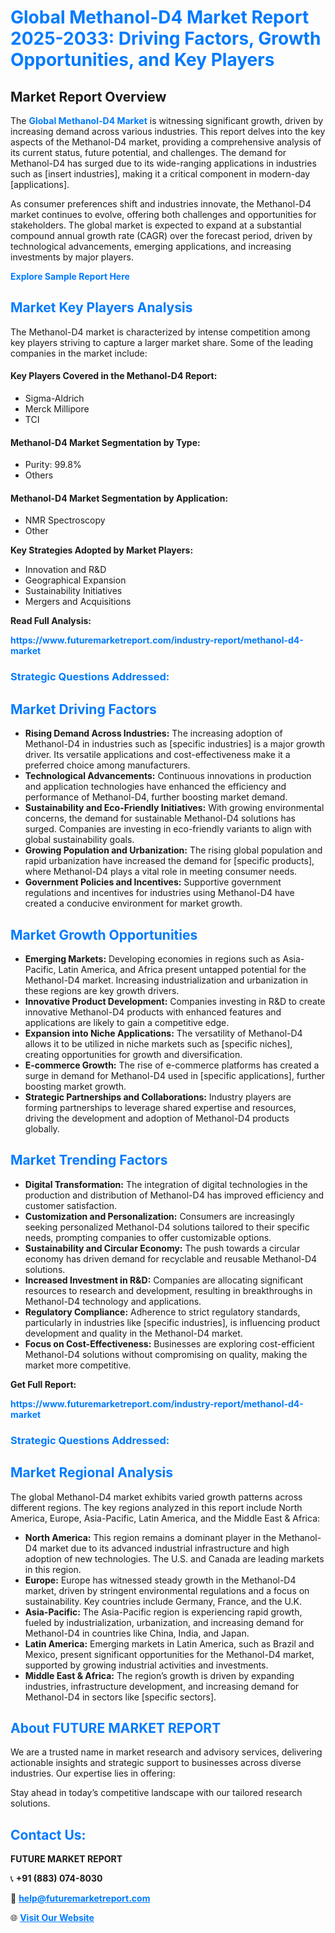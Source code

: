 <h1 style="color: #007BFF;">Global Methanol-D4 Market Report 2025-2033: Driving Factors, Growth Opportunities, and Key Players</h1>

<section id="overview">
<h2>Market Report Overview</h2>
<p>The <a href="https://www.futuremarketreport.com/industry-report/methanol-d4-market" style="color: #007BFF; text-decoration: none;"><strong>Global Methanol-D4 Market</strong></a> is witnessing significant growth, driven by increasing demand across various industries. This report delves into the key aspects of the Methanol-D4 market, providing a comprehensive analysis of its current status, future potential, and challenges. The demand for Methanol-D4 has surged due to its wide-ranging applications in industries such as [insert industries], making it a critical component in modern-day [applications].</p>
<p>As consumer preferences shift and industries innovate, the Methanol-D4 market continues to evolve, offering both challenges and opportunities for stakeholders. The global market is expected to expand at a substantial compound annual growth rate (CAGR) over the forecast period, driven by technological advancements, emerging applications, and increasing investments by major players.</p>
</section>

<section id="overview">
<p><a href="https://www.futuremarketreport.com/request-sample/reportId=43590" style="color: #007BFF; text-decoration: none;"><strong>Explore Sample Report Here</strong></a></p>
</section>

<section id="key-players">
<h2 style="color: #007BFF;">Market Key Players Analysis</h2>
<p>The Methanol-D4 market is characterized by intense competition among key players striving to capture a larger market share. Some of the leading companies in the market include:</p>
<h4>Key Players Covered in the Methanol-D4 Report:</h4>
<ul><li>Sigma-Aldrich</li><li>Merck Millipore</li><li>TCI</li></ul>
<h4>Methanol-D4 Market Segmentation by Type:</h4>
<ul><li>Purity: 99.8%</li><li>Others</li></ul>

<h4>Methanol-D4 Market Segmentation by Application:</h4>
<ul><li>NMR Spectroscopy</li><li>Other</li></ul>
<p><strong>Key Strategies Adopted by Market Players:</strong></p>
<ul>
<li>Innovation and R&D</li>
<li>Geographical Expansion</li>
<li>Sustainability Initiatives</li>
<li>Mergers and Acquisitions</li>
</ul>
</section>

<section>
<p><strong>Read Full Analysis: </strong></p><a href="https://www.futuremarketreport.com/industry-report/methanol-d4-market" style="color: #007BFF; text-decoration: none;"><strong>https://www.futuremarketreport.com/industry-report/methanol-d4-market</strong></a>
<h3 style="color: #007BFF;">Strategic Questions Addressed:</h3>
</section>

<section id="driving-factors">
<h2 style="color: #007BFF;">Market Driving Factors</h2>
<ul>
<li><strong>Rising Demand Across Industries:</strong> The increasing adoption of Methanol-D4 in industries such as [specific industries] is a major growth driver. Its versatile applications and cost-effectiveness make it a preferred choice among manufacturers.</li>
<li><strong>Technological Advancements:</strong> Continuous innovations in production and application technologies have enhanced the efficiency and performance of Methanol-D4, further boosting market demand.</li>
<li><strong>Sustainability and Eco-Friendly Initiatives:</strong> With growing environmental concerns, the demand for sustainable Methanol-D4 solutions has surged. Companies are investing in eco-friendly variants to align with global sustainability goals.</li>
<li><strong>Growing Population and Urbanization:</strong> The rising global population and rapid urbanization have increased the demand for [specific products], where Methanol-D4 plays a vital role in meeting consumer needs.</li>
<li><strong>Government Policies and Incentives:</strong> Supportive government regulations and incentives for industries using Methanol-D4 have created a conducive environment for market growth.</li>
</ul>
</section>

<section id="growth-opportunities">
<h2 style="color: #007BFF;">Market Growth Opportunities</h2>
<ul>
<li><strong>Emerging Markets:</strong> Developing economies in regions such as Asia-Pacific, Latin America, and Africa present untapped potential for the Methanol-D4 market. Increasing industrialization and urbanization in these regions are key growth drivers.</li>
<li><strong>Innovative Product Development:</strong> Companies investing in R&D to create innovative Methanol-D4 products with enhanced features and applications are likely to gain a competitive edge.</li>
<li><strong>Expansion into Niche Applications:</strong> The versatility of Methanol-D4 allows it to be utilized in niche markets such as [specific niches], creating opportunities for growth and diversification.</li>
<li><strong>E-commerce Growth:</strong> The rise of e-commerce platforms has created a surge in demand for Methanol-D4 used in [specific applications], further boosting market growth.</li>
<li><strong>Strategic Partnerships and Collaborations:</strong> Industry players are forming partnerships to leverage shared expertise and resources, driving the development and adoption of Methanol-D4 products globally.</li>
</ul>
</section>

<section id="trending-factors">
<h2 style="color: #007BFF;">Market Trending Factors</h2>
<ul>
<li><strong>Digital Transformation:</strong> The integration of digital technologies in the production and distribution of Methanol-D4 has improved efficiency and customer satisfaction.</li>
<li><strong>Customization and Personalization:</strong> Consumers are increasingly seeking personalized Methanol-D4 solutions tailored to their specific needs, prompting companies to offer customizable options.</li>
<li><strong>Sustainability and Circular Economy:</strong> The push towards a circular economy has driven demand for recyclable and reusable Methanol-D4 solutions.</li>
<li><strong>Increased Investment in R&D:</strong> Companies are allocating significant resources to research and development, resulting in breakthroughs in Methanol-D4 technology and applications.</li>
<li><strong>Regulatory Compliance:</strong> Adherence to strict regulatory standards, particularly in industries like [specific industries], is influencing product development and quality in the Methanol-D4 market.</li>
<li><strong>Focus on Cost-Effectiveness:</strong> Businesses are exploring cost-efficient Methanol-D4 solutions without compromising on quality, making the market more competitive.</li>
</ul>
</section>

<section>
<p><strong>Get Full Report: </strong></p><a href="https://www.futuremarketreport.com/industry-report/methanol-d4-market" style="color: #007BFF; text-decoration: none;"><strong>https://www.futuremarketreport.com/industry-report/methanol-d4-market</strong></a>
<h3 style="color: #007BFF;">Strategic Questions Addressed:</h3>
</section>


<section id="regional-analysis">
<h2 style="color: #007BFF;">Market Regional Analysis</h2>
<p>The global Methanol-D4 market exhibits varied growth patterns across different regions. The key regions analyzed in this report include North America, Europe, Asia-Pacific, Latin America, and the Middle East & Africa:</p>
<ul>
<li><strong>North America:</strong> This region remains a dominant player in the Methanol-D4 market due to its advanced industrial infrastructure and high adoption of new technologies. The U.S. and Canada are leading markets in this region.</li>
<li><strong>Europe:</strong> Europe has witnessed steady growth in the Methanol-D4 market, driven by stringent environmental regulations and a focus on sustainability. Key countries include Germany, France, and the U.K.</li>
<li><strong>Asia-Pacific:</strong> The Asia-Pacific region is experiencing rapid growth, fueled by industrialization, urbanization, and increasing demand for Methanol-D4 in countries like China, India, and Japan.</li>
<li><strong>Latin America:</strong> Emerging markets in Latin America, such as Brazil and Mexico, present significant opportunities for the Methanol-D4 market, supported by growing industrial activities and investments.</li>
<li><strong>Middle East & Africa:</strong> The region’s growth is driven by expanding industries, infrastructure development, and increasing demand for Methanol-D4 in sectors like [specific sectors].</li>
</ul>
</section>

<footer>
<h2 style="color: #007BFF;">About FUTURE MARKET REPORT</h2>
<p>We are a trusted name in market research and advisory services, delivering actionable insights and strategic support to businesses across diverse industries. Our expertise lies in offering:</p>

<p>Stay ahead in today’s competitive landscape with our tailored research solutions.</p>

<h2 style="color: #007BFF;">Contact Us:</h2>
<p><strong>FUTURE MARKET REPORT</strong></p>
<p>📞 <strong>+91 (883) 074-8030</strong></p>
<p>📧 <strong><a href="mailto:help@futuremarketreport.com" style="color: #007BFF;">help@futuremarketreport.com</a></strong></p>
<p>🌐 <strong><a href="https://www.futuremarketreport.com/" style="color: #007BFF;">Visit Our Website</a></strong></p>
</footer>
